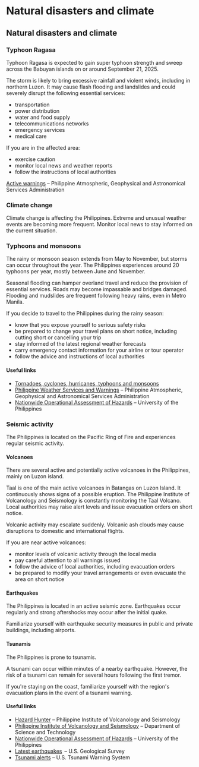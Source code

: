 # Natural disasters and climate

## Natural disasters and climate

### Typhoon Ragasa

Typhoon Ragasa is expected to gain super typhoon strength and sweep across the Babuyan islands on or around September 21, 2025.

The storm is likely to bring excessive rainfall and violent winds, including in northern Luzon. It may cause flash flooding and landslides and could severely disrupt the following essential services:

* transportation
* power distribution
* water and food supply
* telecommunications networks
* emergency services
* medical care

If you are in the affected area:

* exercise caution
* monitor local news and weather reports
* follow the instructions of local authorities

[Active warnings](https://pagasa.dost.gov.ph/) – Philippine Atmospheric, Geophysical and Astronomical Services Administration

### Climate change

Climate change is affecting the Philippines. Extreme and unusual weather events are becoming more frequent. Monitor local news to stay informed on the current situation.

### Typhoons and monsoons

The rainy or monsoon season extends from May to November, but storms can occur throughout the year. The Philippines experiences around 20 typhoons per year, mostly between June and November.

Seasonal flooding can hamper overland travel and reduce the provision of essential services. Roads may become impassable and bridges damaged. Flooding and mudslides are frequent following heavy rains, even in Metro Manila.

If you decide to travel to the Philippines during the rainy season:

* know that you expose yourself to serious safety risks
* be prepared to change your travel plans on short notice, including cutting short or cancelling your trip
* stay informed of the latest regional weather forecasts
* carry emergency contact information for your airline or tour operator
* follow the advice and instructions of local authorities

#### Useful links

* [Tornadoes, cyclones, hurricanes, typhoons and monsoons](https://travel.gc.ca/travelling/health-safety/hurricanes-typhoons-cyclones-monsoons)
* [Philippine Weather Services and Warnings](http://bagong.pagasa.dost.gov.ph/) – Philippine Atmospheric, Geophysical and Astronomical Services Administration
* [Nationwide Operational Assessment of Hazards](http://noah.up.edu.ph/#/) – University of the Philippines

### Seismic activity

The Philippines is located on the Pacific Ring of Fire and experiences regular seismic activity.

#### Volcanoes

There are several active and potentially active volcanoes in the Philippines, mainly on Luzon island.

Taal is one of the main active volcanoes in Batangas on Luzon Island. It continuously shows signs of a possible eruption. The Philippine Institute of Volcanology and Seismology is constantly monitoring the Taal Volcano. Local authorities may raise alert levels and issue evacuation orders on short notice.

Volcanic activity may escalate suddenly. Volcanic ash clouds may cause disruptions to domestic and international flights.

If you are near active volcanoes:

* monitor levels of volcanic activity through the local media
* pay careful attention to all warnings issued
* follow the advice of local authorities, including evacuation orders
* be prepared to modify your travel arrangements or even evacuate the area on short notice

#### Earthquakes

The Philippines is located in an active seismic zone. Earthquakes occur regularly and strong aftershocks may occur after the initial quake.

Familiarize yourself with earthquake security measures in public and private buildings, including airports.

#### Tsunamis

The Philippines is prone to tsunamis.

A tsunami can occur within minutes of a nearby earthquake. However, the risk of a tsunami can remain for several hours following the first tremor.

If you're staying on the coast, familiarize yourself with the region's evacuation plans in the event of a tsunami warning.

#### Useful links

* [Hazard Hunter](https://hazardhunter.georisk.gov.ph/) – Philippine Institute of Volcanology and Seismology
* [Philippine Institute of Volcanology and Seismology](https://www.phivolcs.dost.gov.ph/) – Department of Science and Technology
* [Nationwide Operational Assessment of Hazards](http://noah.up.edu.ph/#/) – University of the Philippines
* [Latest earthquakes](https://earthquake.usgs.gov/earthquakes/map/?extent=18.31281,-12.65625&extent=61.10079,94.21875)  – U.S. Geological Survey
* [Tsunami alerts](https://tsunami.gov/) – U.S. Tsunami Warning System